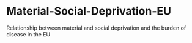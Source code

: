 # Material-Social-Deprivation-EU
Relationship between material and social deprivation and the burden of disease in the EU
